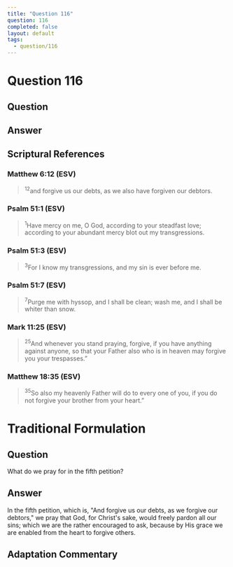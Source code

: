 ```yaml
---
title: "Question 116"
question: 116
completed: false
layout: default
tags:
  - question/116
---
```

# Question 116

## Question


## Answer


## Scriptural References
### Matthew 6:12 (ESV)
> <sup>12</sup>and forgive us our debts, as we also have forgiven our debtors.

### Psalm 51:1 (ESV)
> <sup>1</sup>Have mercy on me, O God, according to your steadfast love; according to your abundant mercy blot out my transgressions.

### Psalm 51:3 (ESV)
> <sup>3</sup>For I know my transgressions, and my sin is ever before me.

### Psalm 51:7 (ESV)
> <sup>7</sup>Purge me with hyssop, and I shall be clean; wash me, and I shall be whiter than snow.

### Mark 11:25 (ESV)
> <sup>25</sup>And whenever you stand praying, forgive, if you have anything against anyone, so that your Father also who is in heaven may forgive you your trespasses.”

### Matthew 18:35 (ESV)
> <sup>35</sup>So also my heavenly Father will do to every one of you, if you do not forgive your brother from your heart.”

# Traditional Formulation
## Question
What do we pray for in the fifth petition?

## Answer
In the fifth petition, which is, "And forgive us our debts, as we forgive our debtors," we pray that God, for Christ's sake, would freely pardon all our sins; which we are the rather encouraged to ask, because by His grace we are enabled from the heart to forgive others.

## Adaptation Commentary
